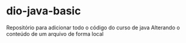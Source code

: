# dio-java-basic
Repositório para adicionar todo o código do curso de java
Alterando o conteúdo de um arquivo de forma local